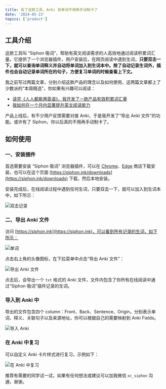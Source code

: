 ```yaml
---
title: 有了这款工具，Anki 背单词不用再手动制卡了
date: '2024-05-23'
topics: ['product']
---
```


## 工具介绍

这款工具叫 “Siphon 吸词”，帮助有英文阅读需求的人高效地通过阅读积累词汇量。它提供了一个浏览器插件，用户安装后，在网页阅读中遇到生词，**只要双击一下，就可以查询单词释义并自动将单词加入到生词本中。除了自动记录生词外，插件也会自动记录单词所在的句子，方便复习单词的时候查看上下文。**

我之前写过两篇文章，分别介绍这款产品的理念以及如何使用，这两篇文章都上了少数派的“本周精选”，你如果有兴趣可以阅读：

- [读完《人人都能用英语》，我开发了一款产品有效积累词汇量](https://sspai.com/post/87847)
- [我如何在一个月内显著提升英文阅读能力](https://sspai.com/post/87917)

产品上线后，有不少用户反馈需要对接 Anki，于是我开发了“导出 Anki 文件”的功能。或许有了 Siphon，你以后真的不用再手动制卡了。

## 如何使用

### 一、安装插件

首选需要安装 “Siphon 吸词” 浏览器插件，可以在 [Chrome](https://chromewebstore.google.com/detail/siphon-%E5%90%B8%E8%AF%8D/ellokeilepgocdknilnlljmgohncjllb)、[Edge](https://microsoftedge.microsoft.com/addons/detail/siphon-%E5%90%B8%E8%AF%8D/iineaaglgdgkoohpcpbaecoaigibhipe) 商店下载安装，也可以在这个页面 [https://siphon.ink/downloads](https://siphon.ink/downloads) 下载，然后本地安装。

安装完成后，在线阅读过程中遇到任何生词，只要双击一下，就可以加入到生词本中，如下所示：

![双击记录](https://blog-1258648987.cos.ap-shanghai.myqcloud.com/siphon/screenshots/1.%20%E5%BF%AB%E6%8D%B7%E5%BD%95%E5%85%A5min.png)

### 二、导出 Anki 文件

访问 [https://siphon.ink](https://siphon.ink)，可以看到所有记录的生词，如下所示：

![单词](https://blog-1258648987.cos.ap-shanghai.myqcloud.com/siphon/idea-statistics.png)

点击右上角的头像图标，在下拉菜单中点击“导出 Anki 文件”：

![导出 Anki 文件](https://blog-1258648987.cos.ap-shanghai.myqcloud.com/siphon/help/export_anki.png)

点击后，会导出一个 `txt` 格式的 Anki 文件，文件内包含了你所有在线阅读中通过“Siphon 吸词”插件记录的生词。


### 导入到 Anki 中

导出的文件包含四个 column：Front、Back、Sentence、Origin，分别表示单词、释义、关联句子以及来源地址，你可以根据自己的需要映射到 Anki Fields。

![导入 Anki](https://blog-1258648987.cos.ap-shanghai.myqcloud.com/siphon/help/import_to_anki.png)

### 在 Anki 中复习

可以自定义 Anki 卡片样式进行复习，示例如下：

![在 Anki 中复习](https://blog-1258648987.cos.ap-shanghai.myqcloud.com/siphon/help/review_in_anki.png)


推荐有需要的同学试一试，如果有任何想法或建议可以加我微信 `xc_siphon` 沟通，谢谢。